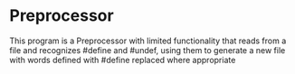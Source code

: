 # Preprocessor

This program is a Preprocessor with limited functionality that reads from a file and recognizes #define and #undef, using them to
generate a new file with words defined with #define replaced where appropriate

